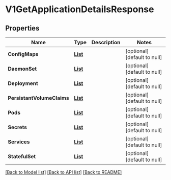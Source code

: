 # V1GetApplicationDetailsResponse
## Properties

Name | Type | Description | Notes
------------ | ------------- | ------------- | -------------
**ConfigMaps** | [**List**](v1.ConfigMapStruct.md) |  | [optional] [default to null]
**DaemonSet** | [**List**](v1.DaemonSetStruct.md) |  | [optional] [default to null]
**Deployment** | [**List**](v1.DeploymentStruct.md) |  | [optional] [default to null]
**PersistantVolumeClaims** | [**List**](v1.PersistentVolumeStruct.md) |  | [optional] [default to null]
**Pods** | [**List**](v1.PodStruct.md) |  | [optional] [default to null]
**Secrets** | [**List**](v1.SecretStruct.md) |  | [optional] [default to null]
**Services** | [**List**](v1.ServiceStruct.md) |  | [optional] [default to null]
**StatefulSet** | [**List**](v1.StatefulSetStruct.md) |  | [optional] [default to null]

[[Back to Model list]](../README.md#documentation-for-models) [[Back to API list]](../README.md#documentation-for-api-endpoints) [[Back to README]](../README.md)

